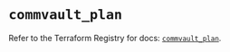# `commvault_plan`

Refer to the Terraform Registry for docs: [`commvault_plan`](https://registry.terraform.io/providers/commvault/commvault/1.2.10/docs/resources/plan).
